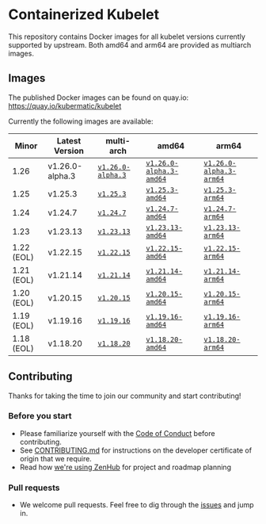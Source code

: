 # Containerized Kubelet

This repository contains Docker images for all kubelet versions currently supported by upstream.
Both amd64 and arm64 are provided as multiarch images.

## Images

The published Docker images can be found on quay.io: https://quay.io/kubermatic/kubelet

Currently the following images are available:

<!-- versions_start -->
| Minor | Latest Version | multi-arch | amd64 | arm64 |
| ----- | ------- | ---------- | ----- | ----- |
| 1.26 | v1.26.0-alpha.3 | [`v1.26.0-alpha.3`](https://quay.io/kubermatic/kubelet:v1.26.0-alpha.3) | [`v1.26.0-alpha.3-amd64`](https://quay.io/kubermatic/kubelet:v1.26.0-alpha.3-amd64) | [`v1.26.0-alpha.3-arm64`](https://quay.io/kubermatic/kubelet:v1.26.0-alpha.3-arm64) |
| 1.25 | v1.25.3 | [`v1.25.3`](https://quay.io/kubermatic/kubelet:v1.25.3) | [`v1.25.3-amd64`](https://quay.io/kubermatic/kubelet:v1.25.3-amd64) | [`v1.25.3-arm64`](https://quay.io/kubermatic/kubelet:v1.25.3-arm64) |
| 1.24 | v1.24.7 | [`v1.24.7`](https://quay.io/kubermatic/kubelet:v1.24.7) | [`v1.24.7-amd64`](https://quay.io/kubermatic/kubelet:v1.24.7-amd64) | [`v1.24.7-arm64`](https://quay.io/kubermatic/kubelet:v1.24.7-arm64) |
| 1.23 | v1.23.13 | [`v1.23.13`](https://quay.io/kubermatic/kubelet:v1.23.13) | [`v1.23.13-amd64`](https://quay.io/kubermatic/kubelet:v1.23.13-amd64) | [`v1.23.13-arm64`](https://quay.io/kubermatic/kubelet:v1.23.13-arm64) |
| 1.22 (EOL) | v1.22.15 | [`v1.22.15`](https://quay.io/kubermatic/kubelet:v1.22.15) | [`v1.22.15-amd64`](https://quay.io/kubermatic/kubelet:v1.22.15-amd64) | [`v1.22.15-arm64`](https://quay.io/kubermatic/kubelet:v1.22.15-arm64) |
| 1.21 (EOL) | v1.21.14 | [`v1.21.14`](https://quay.io/kubermatic/kubelet:v1.21.14) | [`v1.21.14-amd64`](https://quay.io/kubermatic/kubelet:v1.21.14-amd64) | [`v1.21.14-arm64`](https://quay.io/kubermatic/kubelet:v1.21.14-arm64) |
| 1.20 (EOL) | v1.20.15 | [`v1.20.15`](https://quay.io/kubermatic/kubelet:v1.20.15) | [`v1.20.15-amd64`](https://quay.io/kubermatic/kubelet:v1.20.15-amd64) | [`v1.20.15-arm64`](https://quay.io/kubermatic/kubelet:v1.20.15-arm64) |
| 1.19 (EOL) | v1.19.16 | [`v1.19.16`](https://quay.io/kubermatic/kubelet:v1.19.16) | [`v1.19.16-amd64`](https://quay.io/kubermatic/kubelet:v1.19.16-amd64) | [`v1.19.16-arm64`](https://quay.io/kubermatic/kubelet:v1.19.16-arm64) |
| 1.18 (EOL) | v1.18.20 | [`v1.18.20`](https://quay.io/kubermatic/kubelet:v1.18.20) | [`v1.18.20-amd64`](https://quay.io/kubermatic/kubelet:v1.18.20-amd64) | [`v1.18.20-arm64`](https://quay.io/kubermatic/kubelet:v1.18.20-arm64) |


<!-- versions_end -->

## Contributing

Thanks for taking the time to join our community and start contributing!

### Before you start

* Please familiarize yourself with the [Code of Conduct][3] before contributing.
* See [CONTRIBUTING.md][2] for instructions on the developer certificate of origin that we require.
* Read how [we're using ZenHub][13] for project and roadmap planning

### Pull requests

* We welcome pull requests. Feel free to dig through the [issues][1] and jump in.

[1]: https://github.com/kubermatic/kubelet/issues
[2]: https://github.com/kubermatic/kubelet/blob/main/CONTRIBUTING.md
[3]: https://github.com/kubermatic/kubelet/blob/main/CODE_OF_CONDUCT.md

[11]: https://groups.google.com/forum/#!forum/kubermatic-dev
[12]: https://kubermatic.slack.com/messages/kubelet
[13]: https://github.com/kubermatic/kubelet/blob/main/Zenhub.md
[15]: http://slack.kubermatic.io/
